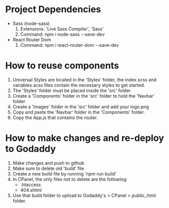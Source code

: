 # Project Dependencies
- Sass (node-sass)
    1. Extensions: 'Live Sass Compiler', 'Sass'
    2. Command: npm i node-sass --save-dev
- React Router Dom
    1. Command: npm i react-router-dom --save-dev

# How to reuse components
1. Universal Styles are located in the 'Styles' folder, the index.scss and variables.scss files contain the necessary styles to get started.
2. The 'Styles' folder must be placed inside the 'src' folder
3. Create a 'Components' folder in the 'src' folder to hold the 'Navbar' folder
4. Create a 'Images' folder in the 'src' folder and add your logo.png 
5. Copy and paste the 'Navbar' folder in the 'Components' folder.
6. Copy the App.js that contains the router. 

# How to make changes and re-deploy to Godaddy
1. Make changes and push to github
2. Make sure to delete old 'build' file
3. Create a new build file by running 'npm run build'
4. In CPanel, the only files not to delete are the following:
    - .htaccess
    - 404.shtml
4. Use that build folder to upload to Godaddy's > CPanel > public_html folder.